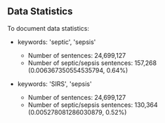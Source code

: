 ## Data Statistics

To document data statistics:

- keywords: 'septic', 'sepsis'

  - Number of sentences: 24,699,127
  - Number of septic/sepsis sentences: 157,268 (0.006367350554535794, 0.64%)

- keywords: 'SIRS', 'sepsis'

  - Number of sentences: 24,699,127
  - Number of septic/sepsis sentences: 130,364 (0.005278081286030879, 0.52%)


